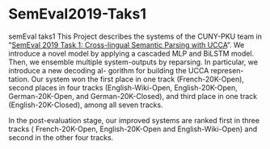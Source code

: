 # SemEval2019-Taks1
semEval taks1
This Project describes the systems of the CUNY-PKU team in “[SemEval 2019 Task 1: Cross-lingual Semantic Parsing with UCCA](https://competitions.codalab.org/competitions/19160)”. We introduce a novel model by applying a cascaded MLP and BiLSTM model. Then, we ensemble multiple system-outputs by reparsing. In particular, we introduce a new decoding al- gorithm for building the UCCA represen- tation. Our system won the first place in one track (French-20K-Open), second places in four tracks (English-Wiki-Open, English-20K-Open, German-20K-Open, and German-20K-Closed), and third place in one track (English-20K-Closed), among all seven tracks.


In the post-evaluation stage, our improved systems are ranked first in three tracks ( French-20K-Open, English-20K-Open and English-Wiki-Open) and second in the other four tracks.
